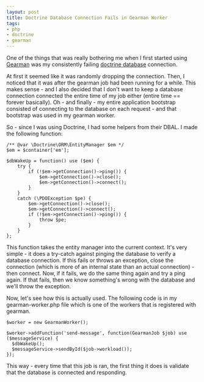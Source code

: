 ```yaml
---
layout: post
title: Doctrine Database Connection Fails in Gearman Worker
tags:
- php
- doctrine
- gearman
---
```

One of the things that was really bothering me when I first started using [Gearman](http://gearman.org/) was my consistently failing [doctrine database](http://www.doctrine-project.org/) connection.

At first it seemed like it was randomly dropping the connection.  Then, I noticed that it was after the gearman job had been running for a while.  This makes sense - and I also decided that I don't want to keep a database connection connected the entire time of my job either (entire time == forever basically).  Oh - and finally - my entire application bootstrap consisted of connecting to the database on each request - and that bootstrap was used in my gearman worker.

So - since I was using Doctrine, I had some helpers from their DBAL. I made the following function:

```php?start_inline=1
/** @var \Doctrine\ORM\EntityManager $em */
$em = $container['em'];

$dbWakeUp = function() use ($em) {
    try {
        if (!$em->getConnection()->ping()) {
            $em->getConnection()->close();
            $em->getConnection()->connect();
        }
    }
    catch (\PDOException $pe) {
        $em->getConnection()->close();
        $em->getConnection()->connect();
        if (!$em->getConnection()->ping()) {
            throw $pe;
        }
    }
};
```

This function takes the entity manager into the current context.  It's very simple - it does a try-catch against pinging the database to verify a database connection.  If this fails or throws an exception, close the connection (which is more of an internal state than an actual connection) - then connect.  Now, if it fails, we do the same thing again and try a ping again.  If that fails, then we know something's wrong with the database and we'll throw the exception.

Now, let's see how this is actually used.  The following code is in my gearman-worker.php file which is one of the workers that is registered with gearman.

```php?start_inline=1
$worker = new GearmanWorker();

$worker->addFunction('send-message', function(GearmanJob $job) use ($messageService) {
  $dbWakeUp();
  $messageService->sendById($job->workload());
});
```

This way - every time that this job is ran, the first thing it does is validate that the database is connected and responding. 